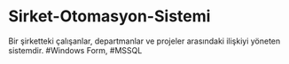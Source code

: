 # Sirket-Otomasyon-Sistemi
Bir şirketteki çalışanlar, departmanlar ve projeler arasındaki ilişkiyi yöneten sistemdir. #Windows Form, #MSSQL
